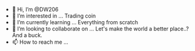 - 👋 Hi, I’m @DW206
- 👀 I’m interested in ... Trading coin
- 🌱 I’m currently learning ... Everything from scratch
- 💞️ I’m looking to collaborate on ... Let's make the world a better place..? And a buck.
- 📫 How to reach me ...

<!---
DW206/DW206 is a ✨ special ✨ repository because its `README.md` (this file) appears on your GitHub profile.
You can click the Preview link to take a look at your changes.
--->

